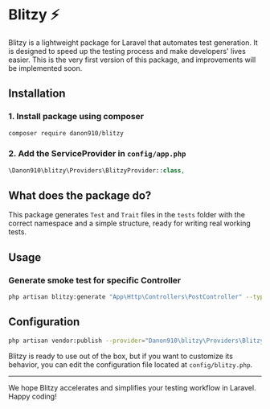 # Blitzy ⚡

Blitzy is a lightweight package for Laravel that automates test generation. It is designed to speed up the testing process and make developers' lives easier. This is the very first version of this package, and improvements will be implemented soon.

## Installation
### 1. Install package using composer
```bash
composer require danon910/blitzy
```

### 2. Add the ServiceProvider in `config/app.php`
```php
\Danon910\blitzy\Providers\BlitzyProvider::class,
```

## What does the package do?
This package generates `Test` and `Trait` files in the `tests` folder with the correct namespace and a simple structure, ready for writing real working tests.

## Usage
### Generate smoke test for specific Controller
```bash
php artisan blitzy:generate "App\Http\Controllers\PostController" --type=smoke
```

## Configuration
```bash
php artisan vendor:publish --provider="Danon910\blitzy\Providers\BlitzyProvider"
```
Blitzy is ready to use out of the box, but if you want to customize its behavior, you can edit the configuration file located at `config/blitzy.php`.

---

We hope Blitzy accelerates and simplifies your testing workflow in Laravel. Happy coding!
